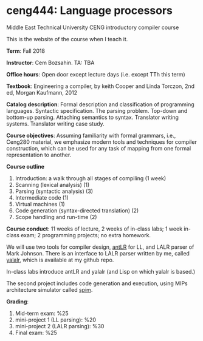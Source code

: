 # ceng444: Language processors
Middle East Technical University CENG introductory compiler course

This is the website of the course when I teach it. 

<b>Term</b>: Fall 2018

<b>Instructor</b>: Cem Bozsahin.  TA: TBA

<b>Office hours</b>: Open door except lecture days (i.e. except TTh this term)
 
<b>Textbook</b>:
Engineering a compiler</b>, by keith Cooper and Linda Torczon, 2nd ed,
Morgan Kaufmann, 2012

<b>Catalog description</b>: Formal description and classification of programming languages. Syntactic specification. The parsing problem. Top-down and bottom-up parsing. Attaching semantics to syntax. Translator writing systems. Translator writing case study.

<b>Course objectives</b>: Assuming familiarity with formal grammars, i.e., Ceng280 material, we emphasize modern tools and techniques for compiler construction, which can be used for any task of mapping from one formal representation to another.

<b>Course outline</b>

<ol>
<li> Introduction: a walk through all stages of compiling (1 week)
<li> Scanning (lexical analysis) (1)
<li> Parsing (syntactic analysis) (3)
<li> Intermediate code (1)
<li> Virtual machines (1)
<li> Code generation (syntax-directed translation) (2)
<li> Scope handling and run-time (2)
</ol>

<b>Course conduct</b>: 11 weeks of lecture, 2 weeks of in-class labs; 1 week in-class exam; 2 programming projects; no extra homework.

<p>We will use two tools for compiler design, <a href="https://github.com/antlr/antlr4">antLR</a>
for LL, and LALR parser of Mark Johnson.
There is an interface to LALR parser written by me, called <a href="https://github.com/bozsahin/yalalr">yalalr</a>, which
is available at my github repo.
<p>In-class labs introduce antLR and yalalr (and Lisp on which yalalr is based.)

<p> The second project includes code generation and execution, using
MIPs architecture simulator called <a href="http://spimsimulator.sourceforge.net/">spim</a>.

<b>Grading</b>:
<ol>
<li> Mid-term exam: %25
<li> mini-project 1 (LL parsing): %20
<li> mini-project 2 (LALR parsing): %30
<li> Final exam: %25
</ol>
